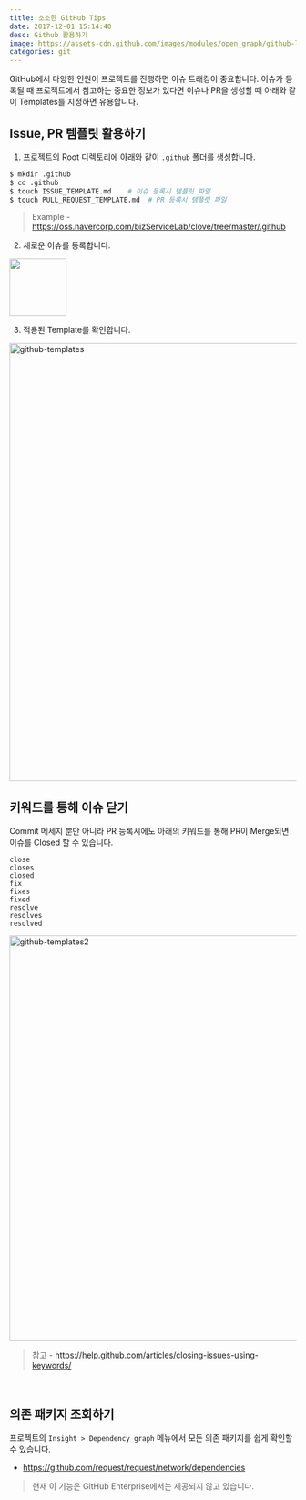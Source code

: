 ```yaml
---
title: 소소한 GitHub Tips
date: 2017-12-01 15:14:40
desc: Github 활용하기
image: https://assets-cdn.github.com/images/modules/open_graph/github-logo.png
categories: git
---
```


GitHub에서 다양한 인원이 프로젝트를 진행하면 이슈 트래킹이 중요합니다. 이슈가 등록될 때 프로젝트에서 참고하는 중요한 정보가 있다면 이슈나 PR을 생성할 때 아래와 같이 Templates를 지정하면 유용합니다.

##  Issue, PR 템플릿 활용하기

1. 프로젝트의 Root 디렉토리에 아래와 같이 `.github` 폴더를 생성합니다.

```bash
$ mkdir .github
$ cd .github 
$ touch ISSUE_TEMPLATE.md    # 이슈 등록시 템플릿 파일
$ touch PULL_REQUEST_TEMPLATE.md  # PR 등록시 템플릿 파일
```
> Example - https://oss.navercorp.com/bizServiceLab/clove/tree/master/.github

2. 새로운 이슈를 등록합니다.

<img src='http://image.toast.com/aaaaahq/new_issues_button.png'  width='100'/>

3. 적용된 Template를 확인합니다.

<img width="768" alt="github-templates" src="http://image.toast.com/aaaaahq/0c099be0-d9ec-11e7-962d-df3b88f29401.png">

<br/>

## 키워드를 통해 이슈 닫기

Commit 메세지 뿐만 아니라 PR 등록시에도 아래의 키워드를 통해 PR이 Merge되면 이슈를 Closed 할 수 있습니다.
```
close
closes
closed
fix
fixes
fixed
resolve
resolves
resolved
```

<img width="711" alt="github-templates2" src="http://image.toast.com/aaaaahq/d70a1c7a-d9ec-11e7-8910-9686d333d378.png">

> 참고 - https://help.github.com/articles/closing-issues-using-keywords/

<br/>

## 의존 패키지 조회하기

프로젝트의 `Insight > Dependency graph` 메뉴에서 모든 의존 패키지를 쉽게 확인할 수 있습니다.

- https://github.com/request/request/network/dependencies

> 현재 이 기능은 GitHub Enterprise에서는 제공되지 않고 있습니다. 


